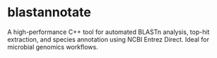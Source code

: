 # blastannotate
A high-performance C++ tool for automated BLASTn analysis, top-hit extraction, and species annotation using NCBI Entrez Direct. Ideal for microbial genomics workflows.

